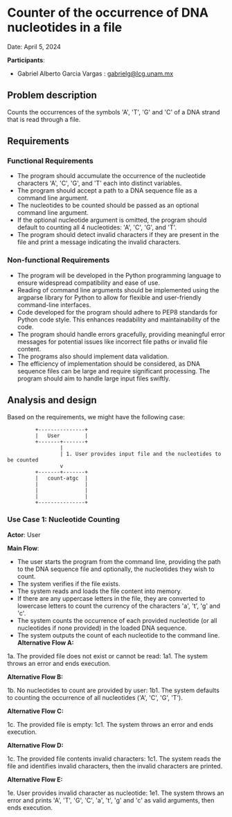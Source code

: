 # Counter of the occurrence of DNA nucleotides in a file

Date: April 5, 2024

**Participants**:

- Gabriel Alberto Garcia Vargas : gabrielg@lcg.unam.mx

## Problem description
Counts the occurrences of the symbols 'A', 'T', 'G' and 'C' of a DNA strand that is read through a file.


## Requirements

### Functional Requirements

- The program should accumulate the occurrence of the nucleotide characters 'A', 'C', 'G', and 'T' each into distinct variables.
- The program should accept a path to a DNA sequence file as a command line argument.
- The nucleotides to be counted should be passed as an optional command line argument.
- If the optional nucleotide argument is omitted, the program should default to counting all 4 nucleotides: 'A', 'C', 'G', and 'T'.
- The program should detect invalid characters if they are present in the file and print a message indicating the invalid characters.

### Non-functional Requirements

- The program will be developed in the Python programming language to ensure widespread compatibility and ease of use.
- Reading of command line arguments should be implemented using the argparse library for Python to allow for flexible and user-friendly command-line interfaces.
- Code developed for the program should adhere to PEP8 standards for Python code style. This enhances readability and maintainability of the code.
- The program should handle errors gracefully, providing meaningful error messages for potential issues like incorrect file paths or invalid file content.
- The programs also should implement data validation. 
- The efficiency of implementation should be considered, as DNA sequence files can be large and require significant processing. The program should aim to handle large input files swiftly.

## Analysis and design

Based on the requirements, we might have the following case:

```
         +---------------+
         |   User        |
         +-------+-------+
                 |
                 | 1. User provides input file and the nucleotides to be counted
                 v
         +-------+-------+
         |   count-atgc  |
         |               |
         |               |
         |               |
         +---------------+
```

### Use Case 1: Nucleotide Counting

**Actor**: User

**Main Flow**:

- The user starts the program from the command line, providing the path to the DNA sequence file and optionally, the nucleotides they wish to count.
- The system verifies if the file exists.
- The system reads and loads the file content into memory.
- If there are any uppercase letters in the file, they are converted to lowercase letters to count the currency of the characters 'a', 't', 'g' and 'c'.
- The system counts the occurrence of each provided nucleotide (or all nucleotides if none provided) in the loaded DNA sequence.
- The system outputs the count of each nucleotide to the command line.
**Alternative Flow A:**

1a. The provided file does not exist or cannot be read: 
	1a1. The system throws an error and ends execution.

**Alternative Flow B:**

1b. No nucleotides to count are provided by user: 
	1b1. The system defaults to counting the occurrence of all nucleotides ('A', 'C', 'G', 'T').

**Alternative Flow C:**

1c. The provided file is empty: 
	1c1. The system throws an error and ends execution.
	
**Alternative Flow D:**

1c. The provided file contents invalid characters: 
	1c1. The system reads the file and identifies invalid characters, then the invalid characters are printed.

**Alternative Flow E:**

1e. User provides invalid character as nucleotide: 
	1e1. The system throws an error and prints 'A', 'T', 'G', 'C', 'a', 't', 'g' and 'c' as valid arguments, then ends execution.


